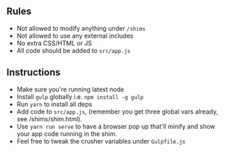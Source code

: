 ## Rules
- Not allowed to modify anything under `/shims`
- Not allowed to use any external includes
- No extra CSS/HTML or JS
- All code should be added to `src/app.js`

## Instructions
- Make sure you're running latest node
- Install `gulp` globally i.e. `npm install -g gulp`
- Run `yarn` to install all deps
- Add code to `src/app.js`, (remember you get three global vars already, see /shims/shim.html).
- Use `yarn run serve` to have a browser pop up that'll minify and show your app code running in the shim.
- Feel free to tweak the crusher variables under `Gulpfile.js`

